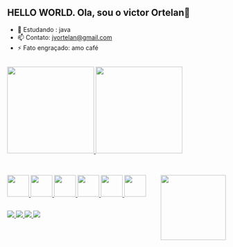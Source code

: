 ## HELLO WORLD. Ola, sou o victor Ortelan👋

- 🌱 Estudando : java
- 📫 Contato: jvortelan@gmail.com
- ⚡ Fato engraçado: amo café
##
<div>
  <a href="https://viktorortelan">
  <img height="200" src="https://github-readme-stats.vercel.app/api?username=viktorortelan&show=reviews,icons=true&theme=tokyonight&discussions_started,discussions_answered,prs_merged,prs_merged_percentage"/>
  <img height="200" src="https://github-readme-stats.vercel.app/api/top-langs/?username=viktorortelan&layout=compact&theme=tokyonight"/>
</div>
    
##

<div style="display = inline_block"><br>
    <img height="50" src="https://cdn.jsdelivr.net/gh/devicons/devicon@latest/icons/azuresqldatabase/azuresqldatabase-original.svg" /> 
    <img height="50" src="https://cdn.jsdelivr.net/gh/devicons/devicon@latest/icons/javascript/javascript-original.svg" />
    <img height="50" src="https://cdn.jsdelivr.net/gh/devicons/devicon@latest/icons/html5/html5-original-wordmark.svg" />
    <img height="50" src="https://cdn.jsdelivr.net/gh/devicons/devicon@latest/icons/css3/css3-original-wordmark.svg" />
    <img height="50"  src="https://cdn.jsdelivr.net/gh/devicons/devicon@latest/icons/react/react-original.svg" />
    <img height="50" src="https://cdn.jsdelivr.net/gh/devicons/devicon@latest/icons/nodejs/nodejs-original-wordmark.svg" />   
    <img height="150" align="right" src="https://media.discordapp.net/attachments/1253705153178239130/1260146331696234556/4884785.jpg?ex=668e4239&is=668cf0b9&hm=d1de27639307c7fb4d68b9c1957bb2206a3bc7277d1636ca9e34cc4147a91262&=&format=webp&width=710&height=473" />   
    
</div>

##

<a href = "jvortelan@gmail.com"><img src="https://img.shields.io/badge/Gmail-D14836?style=for-the-badge&logo=gmail&logoColor=white"/> </a>
<a href = "https://discord.com/invite/xzpZR7Zh"><img src="https://img.shields.io/badge/Discord-7289DA?style=for-the-badge&logo=discord&logoColor=white"/> </a>
<a href = "https://www.instagram.com/viktorortelan?igsh=MTE4bWFyNjVkN2ZzZA=="> <img src="https://img.shields.io/badge/Instagram-E4405F?style=for-the-badge&logo=instagram&logoColor=white"/> </a>
<a href = "www.linkedin.com/in/joaovictorortelandonascimento"> <img src="https://www.linkedin.com/in/joaovictorortelandonascimento/"/> </a>
